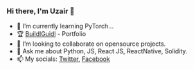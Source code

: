 ### Hi there, I'm Uzair 👋


- 🔭 I’m currently learning PyTorch...
- 🏆 [BuildlGuidl](https://buidlguidl.com/builders/0xe8CD1Ac6b04238dbFC711A6616d2F43a5d126754) - Portfolio
- 👯 I’m looking to collaborate on opensource projects. 
- 💬 Ask me about Python, JS, React JS, ReactNative, Solidity.
- 📫 My socials: [Twitter](https://mobile.twitter.com/uzair0111), [Facebook](https://www.facebook.com/mohammed.uzair.5661/)


